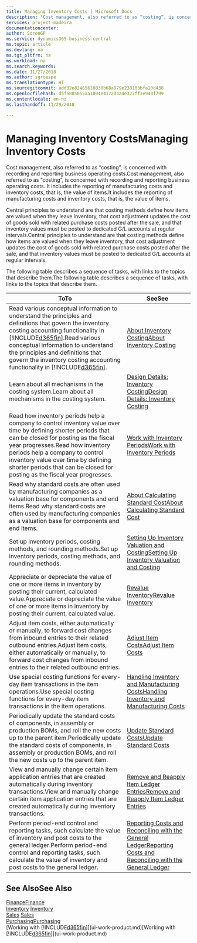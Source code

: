 ```yaml
---
title: Managing Inventory Costs | Microsoft Docs
description: "Cost management, also referred to as “costing”, is concerned with recording and reporting business operating costs. It includes the reporting of manufacturing costs and inventory costs, that is, the value of items."
services: project-madeira
documentationcenter: 
author: SorenGP
ms.service: dynamics365-business-central
ms.topic: article
ms.devlang: na
ms.tgt_pltfrm: na
ms.workload: na
ms.search.keywords: 
ms.date: 11/27/2018
ms.author: sgroespe
ms.translationtype: HT
ms.sourcegitcommit: add32e82465610830b68a979e238103bfa10d438
ms.openlocfilehash: d5f5885055aa1094e4172d4a4e327ff1e940f799
ms.contentlocale: en-nz
ms.lasthandoff: 11/29/2018

---
```

# <a name="managing-inventory-costs"></a><span data-ttu-id="10313-104">Managing Inventory Costs</span><span class="sxs-lookup"><span data-stu-id="10313-104">Managing Inventory Costs</span></span>
<span data-ttu-id="10313-105">Cost management, also referred to as “costing”, is concerned with recording and reporting business operating costs.</span><span class="sxs-lookup"><span data-stu-id="10313-105">Cost management, also referred to as “costing”, is concerned with recording and reporting business operating costs.</span></span> <span data-ttu-id="10313-106">It includes the reporting of manufacturing costs and inventory costs, that is, the value of items.</span><span class="sxs-lookup"><span data-stu-id="10313-106">It includes the reporting of manufacturing costs and inventory costs, that is, the value of items.</span></span>   

<span data-ttu-id="10313-107">Central principles to understand are that costing methods define how items are valued when they leave inventory, that cost adjustment updates the cost of goods sold with related purchase costs posted after the sale, and that inventory values must be posted to dedicated G/L accounts at regular intervals.</span><span class="sxs-lookup"><span data-stu-id="10313-107">Central principles to understand are that costing methods define how items are valued when they leave inventory, that cost adjustment updates the cost of goods sold with related purchase costs posted after the sale, and that inventory values must be posted to dedicated G/L accounts at regular intervals.</span></span>

<span data-ttu-id="10313-108">The following table describes a sequence of tasks, with links to the topics that describe them.</span><span class="sxs-lookup"><span data-stu-id="10313-108">The following table describes a sequence of tasks, with links to the topics that describe them.</span></span>

|<span data-ttu-id="10313-109">**To**</span><span class="sxs-lookup"><span data-stu-id="10313-109">**To**</span></span>|<span data-ttu-id="10313-110">**See**</span><span class="sxs-lookup"><span data-stu-id="10313-110">**See**</span></span>|  
|------------|-------------|  
|<span data-ttu-id="10313-111">Read various conceptual information to understand the principles and definitions that govern the inventory costing accounting functionality in [!INCLUDE[d365fin](includes/d365fin_md.md)].</span><span class="sxs-lookup"><span data-stu-id="10313-111">Read various conceptual information to understand the principles and definitions that govern the inventory costing accounting functionality in [!INCLUDE[d365fin](includes/d365fin_md.md)].</span></span>|[<span data-ttu-id="10313-112">About Inventory Costing</span><span class="sxs-lookup"><span data-stu-id="10313-112">About Inventory Costing</span></span>](finance-learn-about-costing.md)|  
|<span data-ttu-id="10313-113">Learn about all mechanisms in the costing system.</span><span class="sxs-lookup"><span data-stu-id="10313-113">Learn about all mechanisms in the costing system.</span></span>|[<span data-ttu-id="10313-114">Design Details: Inventory Costing</span><span class="sxs-lookup"><span data-stu-id="10313-114">Design Details: Inventory Costing</span></span>](design-details-inventory-costing.md)|
|<span data-ttu-id="10313-115">Read how inventory periods help a company to control inventory value over time by defining shorter periods that can be closed for posting as the fiscal year progresses.</span><span class="sxs-lookup"><span data-stu-id="10313-115">Read how inventory periods help a company to control inventory value over time by defining shorter periods that can be closed for posting as the fiscal year progresses.</span></span>|[<span data-ttu-id="10313-116">Work with Inventory Periods</span><span class="sxs-lookup"><span data-stu-id="10313-116">Work with Inventory Periods</span></span>](finance-how-to-work-with-inventory-periods.md)|
|<span data-ttu-id="10313-117">Read why standard costs are often used by manufacturing companies as a valuation base for components and end items.</span><span class="sxs-lookup"><span data-stu-id="10313-117">Read why standard costs are often used by manufacturing companies as a valuation base for components and end items.</span></span>|[<span data-ttu-id="10313-118">About Calculating Standard Cost</span><span class="sxs-lookup"><span data-stu-id="10313-118">About Calculating Standard Cost</span></span>](finance-about-calculating-standard-cost.md)|
|<span data-ttu-id="10313-119">Set up inventory periods, costing methods, and rounding methods.</span><span class="sxs-lookup"><span data-stu-id="10313-119">Set up inventory periods, costing methods, and rounding methods.</span></span>|[<span data-ttu-id="10313-120">Setting Up Inventory Valuation and Costing</span><span class="sxs-lookup"><span data-stu-id="10313-120">Setting Up Inventory Valuation and Costing</span></span>](finance-set-up-inventory-valuation-and-costing.md)|
|<span data-ttu-id="10313-121">Appreciate or depreciate the value of one or more items in inventory by posting their current, calculated value.</span><span class="sxs-lookup"><span data-stu-id="10313-121">Appreciate or depreciate the value of one or more items in inventory by posting their current, calculated value.</span></span>|[<span data-ttu-id="10313-122">Revalue Inventory</span><span class="sxs-lookup"><span data-stu-id="10313-122">Revalue Inventory</span></span>](inventory-how-revalue-inventory.md)|
|<span data-ttu-id="10313-123">Adjust item costs, either automatically or manually, to forward cost changes from inbound entries to their related outbound entries.</span><span class="sxs-lookup"><span data-stu-id="10313-123">Adjust item costs, either automatically or manually, to forward cost changes from inbound entries to their related outbound entries.</span></span>|[<span data-ttu-id="10313-124">Adjust Item Costs</span><span class="sxs-lookup"><span data-stu-id="10313-124">Adjust Item Costs</span></span>](inventory-how-adjust-item-costs.md)|
|<span data-ttu-id="10313-125">Use special costing functions for every-day item transactions in the item operations.</span><span class="sxs-lookup"><span data-stu-id="10313-125">Use special costing functions for every-day item transactions in the item operations.</span></span>|[<span data-ttu-id="10313-126">Handling Inventory and Manufacturing Costs</span><span class="sxs-lookup"><span data-stu-id="10313-126">Handling Inventory and Manufacturing Costs</span></span>](finance-handle-inventory-and-manufacturing-costs.md)|  
|<span data-ttu-id="10313-127">Periodically update the standard costs of components, in assembly or production BOMs, and roll the new costs up to the parent item.</span><span class="sxs-lookup"><span data-stu-id="10313-127">Periodically update the standard costs of components, in assembly or production BOMs, and roll the new costs up to the parent item.</span></span>|[<span data-ttu-id="10313-128">Update Standard Costs</span><span class="sxs-lookup"><span data-stu-id="10313-128">Update Standard Costs</span></span>](finance-how-to-update-standard-costs.md)|
|<span data-ttu-id="10313-129">View and manually change certain item application entries that are created automatically during inventory transactions.</span><span class="sxs-lookup"><span data-stu-id="10313-129">View and manually change certain item application entries that are created automatically during inventory transactions.</span></span>|[<span data-ttu-id="10313-130">Remove and Reapply Item Ledger Entries</span><span class="sxs-lookup"><span data-stu-id="10313-130">Remove and Reapply Item Ledger Entries</span></span>](finance-how-to-remove-and-reapply-item-entries.md)|
|<span data-ttu-id="10313-131">Perform period-end control and reporting tasks, such calculate the value of inventory and post costs to the general ledger.</span><span class="sxs-lookup"><span data-stu-id="10313-131">Perform period-end control and reporting tasks, such calculate the value of inventory and post costs to the general ledger.</span></span>|[<span data-ttu-id="10313-132">Reporting Costs and Reconciling with the General Ledger</span><span class="sxs-lookup"><span data-stu-id="10313-132">Reporting Costs and Reconciling with the General Ledger</span></span>](finance-report-costs-and-reconcile-with-the-general-ledger.md)|

## <a name="see-also"></a><span data-ttu-id="10313-133">See Also</span><span class="sxs-lookup"><span data-stu-id="10313-133">See Also</span></span>  
 [<span data-ttu-id="10313-134">Finance</span><span class="sxs-lookup"><span data-stu-id="10313-134">Finance</span></span>](finance.md)  
 <span data-ttu-id="10313-135">[Inventory](inventory-manage-inventory.md) </span><span class="sxs-lookup"><span data-stu-id="10313-135">[Inventory](inventory-manage-inventory.md) </span></span>  
 <span data-ttu-id="10313-136">[Sales](sales-manage-sales.md) </span><span class="sxs-lookup"><span data-stu-id="10313-136">[Sales](sales-manage-sales.md) </span></span>  
 [<span data-ttu-id="10313-137">Purchasing</span><span class="sxs-lookup"><span data-stu-id="10313-137">Purchasing</span></span>](purchasing-manage-purchasing.md)  
 <span data-ttu-id="10313-138">[Working with [!INCLUDE[d365fin](includes/d365fin_md.md)]](ui-work-product.md)</span><span class="sxs-lookup"><span data-stu-id="10313-138">[Working with [!INCLUDE[d365fin](includes/d365fin_md.md)]](ui-work-product.md)</span></span>

